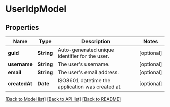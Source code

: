 # UserIdpModel

## Properties
Name | Type | Description | Notes
------------ | ------------- | ------------- | -------------
**guid** | **String** | Auto-generated unique identifier for the user. | [optional] 
**username** | **String** | The user&#39;s username. | [optional] 
**email** | **String** | The user&#39;s email address. | [optional] 
**createdAt** | **Date** | ISO8601 datetime the application was created at. | [optional] 

[[Back to Model list]](../README.md#documentation-for-models) [[Back to API list]](../README.md#documentation-for-api-endpoints) [[Back to README]](../README.md)


